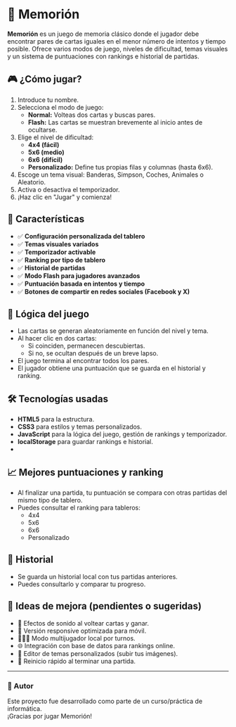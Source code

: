 # 🧠 Memorión

**Memorión** es un juego de memoria clásico donde el jugador debe encontrar pares de cartas iguales en el menor número de intentos y tiempo posible. Ofrece varios modos de juego, niveles de dificultad, temas visuales y un sistema de puntuaciones con rankings e historial de partidas.

## 🎮 ¿Cómo jugar?

1. Introduce tu nombre.
2. Selecciona el modo de juego:
   - **Normal:** Volteas dos cartas y buscas pares.
   - **Flash:** Las cartas se muestran brevemente al inicio antes de ocultarse.
3. Elige el nivel de dificultad:
   - **4x4 (fácil)**
   - **5x6 (medio)**
   - **6x6 (difícil)**
   - **Personalizado:** Define tus propias filas y columnas (hasta 6x6).
4. Escoge un tema visual: Banderas, Simpson, Coches, Animales o Aleatorio.
5. Activa o desactiva el temporizador.
6. ¡Haz clic en "Jugar" y comienza!

## 🧩 Características

- ✅ **Configuración personalizada del tablero**  
- ✅ **Temas visuales variados**  
- ✅ **Temporizador activable**  
- ✅ **Ranking por tipo de tablero**  
- ✅ **Historial de partidas**  
- ✅ **Modo Flash para jugadores avanzados**  
- ✅ **Puntuación basada en intentos y tiempo**  
- ✅ **Botones de compartir en redes sociales (Facebook y X)**

## 🧠 Lógica del juego

- Las cartas se generan aleatoriamente en función del nivel y tema.
- Al hacer clic en dos cartas:
  - Si coinciden, permanecen descubiertas.
  - Si no, se ocultan después de un breve lapso.
- El juego termina al encontrar todos los pares.
- El jugador obtiene una puntuación que se guarda en el historial y ranking.

## 🛠️ Tecnologías usadas

- **HTML5** para la estructura.
- **CSS3** para estilos y temas personalizados.
- **JavaScript** para la lógica del juego, gestión de rankings y temporizador.
- **localStorage** para guardar rankings e historial.
- 
## 📈 Mejores puntuaciones y ranking

- Al finalizar una partida, tu puntuación se compara con otras partidas del mismo tipo de tablero.
- Puedes consultar el ranking para tableros:
  - 4x4
  - 5x6
  - 6x6
  - Personalizado

## 📜 Historial

- Se guarda un historial local con tus partidas anteriores.
- Puedes consultarlo y comparar tu progreso.

## 🚀 Ideas de mejora (pendientes o sugeridas)

- 🎵 Efectos de sonido al voltear cartas y ganar.
- 📱 Versión responsive optimizada para móvil.
- 🧑‍🤝‍🧑 Modo multijugador local por turnos.
- 🌐 Integración con base de datos para rankings online.
- 🎨 Editor de temas personalizados (subir tus imágenes).
- 🔁 Reinicio rápido al terminar una partida.

---

### 👤 Autor

Este proyecto fue desarrollado como parte de un curso/práctica de informática.  
¡Gracias por jugar Memorión!
